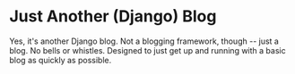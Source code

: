 Just Another (Django) Blog
==========================

Yes, it's another Django blog.  Not a blogging framework, though --
just a blog.  No bells or whistles.  Designed to just get up and running
with a basic blog as quickly as possible.
